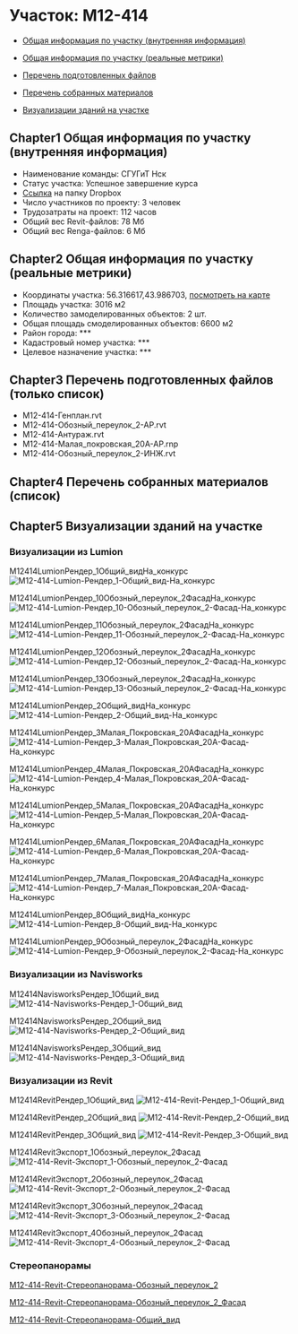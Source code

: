 # Участок: M12-414

* [Общая информация по участку (внутренняя информация)](#Chapter1)

* [Общая информация по участку (реальные метрики)](#Chapter2)

* [Перечень подготовленных файлов](#Chapter3)

* [Перечень собранных материалов](#Chapter4)

* [Визуализации зданий на участке](#Chapter5)

## <a id="test">Chapter1</a> Общая информация по участку (внутренняя информация)
+ Наименование команды: СГУГиТ Нск
+ Статус участка: Успешное завершение курса
+ [Ссылка](https://www.dropbox.com/sh/wvvgv1nw1iqred9/AABveUuK-uFtZYdMzlj6FWZCa/M12_414?dl=0) на папку Dropbox
+ Число участников по проекту: 3 человек
+ Трудозатраты на проект: 112 часов
+ Общий вес Revit-файлов: 78 Мб
+ Общий вес Renga-файлов: 6 Мб
## <a id="test">Chapter2</a> Общая информация по участку (реальные метрики)
+ Координаты участка: 56.316617,43.986703, [посмотреть на карте]("yandex.ru/maps/47/nizhny-novgorod/?ll=56.316617%2C43.986703&z=19")
+ Площадь участка: 3016 м2
+ Количество замоделированных объектов: 2 шт.
+ Общая площадь смоделированных объектов: 6600 м2
+ Район города: *** 
+ Кадастровый номер участка: *** 
+ Целевое назначение участка: *** 
## <a id="test">Chapter3</a> Перечень подготовленных файлов (только список)
+ M12-414-Генплан.rvt
+ M12-414-Обозный_переулок_2-АР.rvt
+ М12-414-Антураж.rvt
+ М12-414-Малая_покровская_20А-АР.rnp
+ М12-414-Обозный_переулок_2-ИНЖ.rvt
## <a id="test">Chapter4</a> Перечень собранных материалов (список)
## <a id="test">Chapter5</a> Визуализации зданий на участке
### Визуализации из Lumion
M12414LumionРендер_1Общий_видНа_конкурс
![M12-414-Lumion-Рендер_1-Общий_вид-На_конкурс](/Images/M12_414/M12-414-Lumion-Рендер_1-Общий_вид-На_конкурс_Compressed.jpg)

M12414LumionРендер_10Обозный_переулок_2ФасадНа_конкурс
![M12-414-Lumion-Рендер_10-Обозный_переулок_2-Фасад-На_конкурс](/Images/M12_414/M12-414-Lumion-Рендер_10-Обозный_переулок_2-Фасад-На_конкурс_Compressed.jpg)

M12414LumionРендер_11Обозный_переулок_2ФасадНа_конкурс
![M12-414-Lumion-Рендер_11-Обозный_переулок_2-Фасад-На_конкурс](/Images/M12_414/M12-414-Lumion-Рендер_11-Обозный_переулок_2-Фасад-На_конкурс_Compressed.jpg)

M12414LumionРендер_12Обозный_переулок_2ФасадНа_конкурс
![M12-414-Lumion-Рендер_12-Обозный_переулок_2-Фасад-На_конкурс](/Images/M12_414/M12-414-Lumion-Рендер_12-Обозный_переулок_2-Фасад-На_конкурс_Compressed.jpg)

M12414LumionРендер_13Обозный_переулок_2ФасадНа_конкурс
![M12-414-Lumion-Рендер_13-Обозный_переулок_2-Фасад-На_конкурс](/Images/M12_414/M12-414-Lumion-Рендер_13-Обозный_переулок_2-Фасад-На_конкурс_Compressed.jpg)

M12414LumionРендер_2Общий_видНа_конкурс
![M12-414-Lumion-Рендер_2-Общий_вид-На_конкурс](/Images/M12_414/M12-414-Lumion-Рендер_2-Общий_вид-На_конкурс_Compressed.jpg)

M12414LumionРендер_3Малая_Покровская_20АФасадНа_конкурс
![M12-414-Lumion-Рендер_3-Малая_Покровская_20А-Фасад-На_конкурс](/Images/M12_414/M12-414-Lumion-Рендер_3-Малая_Покровская_20А-Фасад-На_конкурс_Compressed.jpg)

M12414LumionРендер_4Малая_Покровская_20АФасадНа_конкурс
![M12-414-Lumion-Рендер_4-Малая_Покровская_20А-Фасад-На_конкурс](/Images/M12_414/M12-414-Lumion-Рендер_4-Малая_Покровская_20А-Фасад-На_конкурс_Compressed.jpg)

M12414LumionРендер_5Малая_Покровская_20АФасадНа_конкурс
![M12-414-Lumion-Рендер_5-Малая_Покровская_20А-Фасад-На_конкурс](/Images/M12_414/M12-414-Lumion-Рендер_5-Малая_Покровская_20А-Фасад-На_конкурс_Compressed.jpg)

M12414LumionРендер_6Малая_Покровская_20АФасадНа_конкурс
![M12-414-Lumion-Рендер_6-Малая_Покровская_20А-Фасад-На_конкурс](/Images/M12_414/M12-414-Lumion-Рендер_6-Малая_Покровская_20А-Фасад-На_конкурс_Compressed.jpg)

M12414LumionРендер_7Малая_Покровская_20АФасадНа_конкурс
![M12-414-Lumion-Рендер_7-Малая_Покровская_20А-Фасад-На_конкурс](/Images/M12_414/M12-414-Lumion-Рендер_7-Малая_Покровская_20А-Фасад-На_конкурс_Compressed.jpg)

M12414LumionРендер_8Общий_видНа_конкурс
![M12-414-Lumion-Рендер_8-Общий_вид-На_конкурс](/Images/M12_414/M12-414-Lumion-Рендер_8-Общий_вид-На_конкурс_Compressed.jpg)

M12414LumionРендер_9Обозный_переулок_2ФасадНа_конкурс
![M12-414-Lumion-Рендер_9-Обозный_переулок_2-Фасад-На_конкурс](/Images/M12_414/M12-414-Lumion-Рендер_9-Обозный_переулок_2-Фасад-На_конкурс_Compressed.jpg)

### Визуализации из Navisworks
M12414NavisworksРендер_1Общий_вид
![M12-414-Navisworks-Рендер_1-Общий_вид](/Images/M12_414/M12-414-Navisworks-Рендер_1-Общий_вид_Compressed.jpg)

M12414NavisworksРендер_2Общий_вид
![M12-414-Navisworks-Рендер_2-Общий_вид](/Images/M12_414/M12-414-Navisworks-Рендер_2-Общий_вид_Compressed.jpg)

M12414NavisworksРендер_3Общий_вид
![M12-414-Navisworks-Рендер_3-Общий_вид](/Images/M12_414/M12-414-Navisworks-Рендер_3-Общий_вид_Compressed.jpg)

### Визуализации из Revit
M12414RevitРендер_1Общий_вид
![M12-414-Revit-Рендер_1-Общий_вид](/Images/M12_414/M12-414-Revit-Рендер_1-Общий_вид_Compressed.jpg)

M12414RevitРендер_2Общий_вид
![M12-414-Revit-Рендер_2-Общий_вид](/Images/M12_414/M12-414-Revit-Рендер_2-Общий_вид_Compressed.jpg)

M12414RevitРендер_3Общий_вид
![M12-414-Revit-Рендер_3-Общий_вид](/Images/M12_414/M12-414-Revit-Рендер_3-Общий_вид_Compressed.jpg)

M12414RevitЭкспорт_1Обозный_переулок_2Фасад
![M12-414-Revit-Экспорт_1-Обозный_переулок_2-Фасад](/Images/M12_414/M12-414-Revit-Экспорт_1-Обозный_переулок_2-Фасад_Compressed.jpg)

M12414RevitЭкспорт_2Обозный_переулок_2Фасад
![M12-414-Revit-Экспорт_2-Обозный_переулок_2-Фасад](/Images/M12_414/M12-414-Revit-Экспорт_2-Обозный_переулок_2-Фасад_Compressed.jpg)

M12414RevitЭкспорт_3Обозный_переулок_2Фасад
![M12-414-Revit-Экспорт_3-Обозный_переулок_2-Фасад](/Images/M12_414/M12-414-Revit-Экспорт_3-Обозный_переулок_2-Фасад_Compressed.jpg)

M12414RevitЭкспорт_4Обозный_переулок_2Фасад
![M12-414-Revit-Экспорт_4-Обозный_переулок_2-Фасад](/Images/M12_414/M12-414-Revit-Экспорт_4-Обозный_переулок_2-Фасад_Compressed.jpg)

### Стереопанорамы
[M12-414-Revit-Стереопанорама-Обозный_переулок_2](https://vk.com/away.php?utf=1&to=https%3A%2F%2Fpano.autodesk.com%2Fpano.html%3Furl%3Djpgs%2Fe7d8a15c-4445-487e-a74d-ee0e5f95af76%26version%3D2)

[M12-414-Revit-Стереопанорама-Обозный_переулок_2_Фасад](https://pano.autodesk.com/pano.html?url=jpgs/7291795b-fbb4-4bb9-b497-6402d424cf11&version=2)

[M12-414-Revit-Стереопанорама-Общий_вид](https://pano.autodesk.com/pano.html?url=jpgs/4f645549-4b36-40a5-9914-d25db36fb921&version=2)

